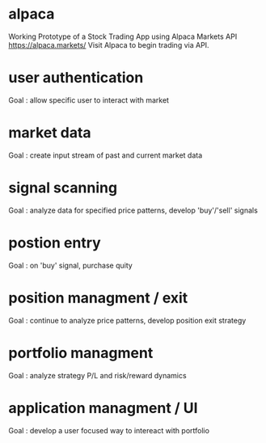 # alpaca
Working Prototype of a Stock Trading App using Alpaca Markets API
https://alpaca.markets/
Visit Alpaca to begin trading via API. 

# user authentication
  Goal : allow specific user to interact with market

# market data
  Goal : create input stream of past and current market data

# signal scanning
  Goal : analyze data for specified price patterns, develop 'buy'/'sell' signals

# postion entry
  Goal : on 'buy' signal, purchase quity

# position managment / exit
  Goal : continue to analyze price patterns, develop position exit strategy 

# portfolio managment
  Goal : analyze strategy P/L and risk/reward dynamics

# application managment / UI
  Goal : develop a user focused way to intereact with portfolio

